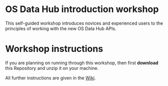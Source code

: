 # OS Data Hub introduction workshop
This self-guided workshop introduces novices and experienced users to the principles of working with the new OS Data Hub APIs.

# Workshop instructions

If you are planning on running through this workshop, then first **download** this Repository and unzip it on your machine.

All further instructions are given in the [Wiki](https://github.com/OrdnanceSurvey/os-data-hub_introduction/wiki).
